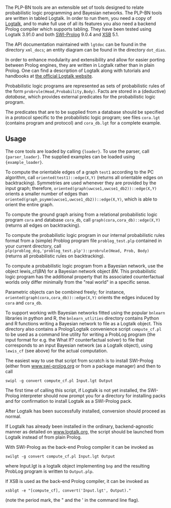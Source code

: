 The PLP-BN tools are an extensible set of tools designed to relate probabilistic logic programming and Bayesian networks.
The PLP-BN tools are written in tabled Logtalk. In order to run them, you need a copy of [Logtalk](www.logtalk.org),  and to make full use of all its features you also need a backend Prolog compiler which supports tabling. They have been tested using Logtalk 3.91.0 and both [SWI-Prolog](swi-prolog.org) 9.0.4 and [XSB](xsb.sourceforge.net) 5.1.


The API documentation maintained with `lgtdoc` can be found in the directory `xml_docs`; an entity diagram can be found in the directory `dot_dias`.

In order to enhance modularity and extensibility and allow for easier porting between Prolog engines, they are written in Logtalk rather than in plain Prolog.
One can find a description of Logtalk along with tutorials and handbooks at [the official Logtalk website](www.logtalk.org).

Probabilistic logic programs are represented as sets of probabilistic rules of the form `probrule(Head,Probability,Body)`.
Facts are stored in a (deductive) *database*, which provides external predicates for the probabilistic logic program.

The predicates that are to be supplied from a database should be specified in a protocol specific to the probabilistic logic program; see files `cora.lgt` (contains program and protocol) and `cora_db.lgt` for a complete example.

## Usage
The core tools are loaded by calling `{loader}`. To use the parser, call `{parser_loader}`. The supplied examples can be loaded using `{example_loader}`.

To compute the orientable edges of a graph `test1` according to the PC algorithm, call `oriented(test1)::edge(X,Y)` (returns all orientable edges on backtracking).
Symmetries are used whenever they are provided by the input graph; therefore, `oriented(graph(uwcse1,uwcse1_db2))::edge(X,Y)` orients a smaller number of edges than  `oriented(graph_psymm(uwcse1,uwcse1_db2))::edge(X,Y)`, which is able to orient the entire graph.

To compute the ground graph arising from a relational probabilistic logic program `cora` and database `cora_db`, call `graph(cora,cora_db)::edge(X,Y)` (returns all edges on backtracking).

To compute the probabilistic logic program in our internal probabilistic rules format from a (simple) Problog program file `problog_test.plp` contained in your current directory, call `plp(problog_dcg,'problog_test.plp')::probrule(Head, Prob, Body)` (returns all probabilistic rules on backtracking).

To compute a probabilistic logic program from a Bayesian network, use the object lewis_cf(_BN_) for a Bayesian network object _BN_. This probabilistic logic program has the additional property that its associated counterfactual worlds only differ minimally from the "real world" in a specific sense.

Parametric objects can be combined freely; for instance, `oriented(graph(cora,cora_db))::edge(X,Y)` orients the edges induced by  `cora` and `cora_db`.

To support working with Bayesian networks fitted using the popular `bnlearn` libraries in python and R, the `bnlearn_utlities` directory contains Python and R functions writing a Bayesian network to file as a Logtalk object.
This directory also contains a Prolog/Logtalk convenience script `compute_cf.pl`  to be used as a command line utility for writing a ProbLog program  (the input format for e.g. the What If? counterfactual solver) to file that corresponds to an input Bayesian network (as a Logtalk object), using `lewis_cf` (see above) for the actual computation.

The easiest way to use that script from scratch is to install SWI-Prolog (either from www.swi-prolog.org or from a package manager) and then to call
```
swipl -g convert compute_cf.pl Input.lgt Output
```
The first time of calling this script, if Logtalk is not yet installed, the SWI-Prolog interpreter should now prompt you for a directory for installing packs and for confirmation to install Logtalk as a SWI-Prolog pack.

After Logtalk has been successfully installed, conversion should proceed as normal.

If Logtalk has already been installed in the ordinary, backend-agnostic manner as detailed on www.logtalk.org, the script should be launched from Logtalk instead of from plain Prolog.

With SWI-Prolog as the back-end Prolog compiler it can be invoked as
```
swilgt -g convert compute_cf.pl Input.lgt Output
```

where Input.lgt is a logtalk object implementing `bnp` and the resulting ProbLog program is written to `Output.plp`.

If XSB is used as the back-end Prolog compiler, it can be invoked as
```
xsblgt -e "[compute_cf], convert('Input.lgt', Output)."
```
(note the period mark, the " and the ' in the command line flag).

